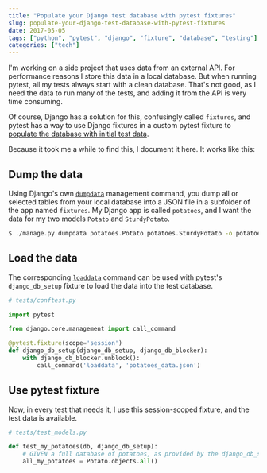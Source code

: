```yaml
---
title: "Populate your Django test database with pytest fixtures"
slug: populate-your-django-test-database-with-pytest-fixtures
date: 2017-05-05
tags: ["python", "pytest", "django", "fixture", "database", "testing"]
categories: ["tech"]
---
```



I'm working on a side project that uses data from an external API. For performance reasons I store this data in a local database. But when running pytest, all my tests always start with a clean database. That's not good, as I need the data to run many of the tests, and adding it from the API is very time consuming.

Of course, Django has a solution for this, confusingly called `fixtures`, and pytest has a way to use Django fixtures in a custom pytest fixture to [populate the database with initial test data](https://pytest-django.readthedocs.io/en/latest/database.html#populate-the-database-with-initial-test-data).

Because it took me a while to find this, I document it here. It works like this:

## Dump the data
Using Django's own [`dumpdata`](https://docs.djangoproject.com/en/1.11/ref/django-admin/#dumpdata) management command, you dump all or selected tables from your local database into a JSON file in a subfolder of the app named `fixtures`. My Django app is called `potatoes`, and I want the data for my two models `Potato` and `SturdyPotato`.

``` bash
$ ./manage.py dumpdata potatoes.Potato potatoes.SturdyPotato -o potatoes/fixtures/potatoes_data.json
```

## Load the data
The corresponding [`loaddata`](https://docs.djangoproject.com/en/1.11/ref/django-admin/#loaddata) command can be used with pytest's `django_db_setup` fixture to load the data into the test database.

``` python
# tests/conftest.py

import pytest

from django.core.management import call_command

@pytest.fixture(scope='session')
def django_db_setup(django_db_setup, django_db_blocker):
    with django_db_blocker.unblock():
        call_command('loaddata', 'potatoes_data.json')
```

## Use pytest fixture
Now, in every test that needs it, I use this session-scoped fixture, and the test data is available.

``` python
# tests/test_models.py

def test_my_potatoes(db, django_db_setup):
    # GIVEN a full database of potatoes, as provided by the django_db_setup fixture
    all_my_potatoes = Potato.objects.all()
```
